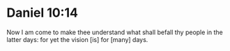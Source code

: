 # Daniel 10:14

Now I am come to make thee understand what shall befall thy people in the latter days: for yet the vision [is] for [many] days.